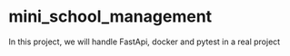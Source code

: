 # mini_school_management
In this project, we will handle FastApi, docker and pytest in a real project 

